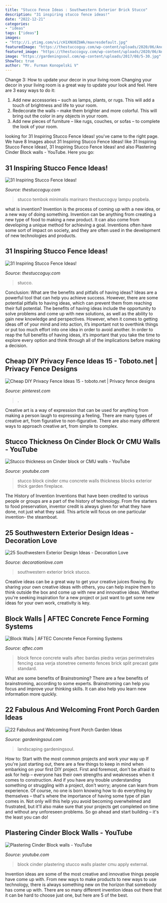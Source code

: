 ```yaml
---
title: "Stucco Fence Ideas : Southwestern Exterior Brick Stucco"
description: "31 inspiring stucco fence ideas!"
date: "2022-12-21"
categories:
- "ideas"
tags: ["ideas"]
images:
- "http://i.ytimg.com/vi/cH1XNU0ZbWk/maxresdefault.jpg"
featuredImage: "https://thestuccoguy.com/wp-content/uploads/2020/06/Another-Modern-And-Sleek-Design-Example.jpg"
featured_image: "https://thestuccoguy.com/wp-content/uploads/2020/06/Another-Modern-And-Sleek-Design-Example.jpg"
image: "https://gardeningsoul.com/wp-content/uploads/2017/08/5-30.jpg"
ShowToc: true
author: "Mr. Furman Konopelski V"
---
```



Change 3: How to update your decor in your living room
Changing your decor in your living room is a great way to update your look and feel. Here are 3 easy ways to do it: 
1. Add new accessories – such as lamps, plants, or rugs. This will add a touch of brightness and life to your room. 
2. Redecorate the walls – make them brighter and more colorful. This will bring out the color in any objects in your room. 
3. Add new pieces of furniture – like rugs, couches, or sofas – to complete the look of your room.

	

		
looking for 31 Inspiring Stucco Fence Ideas! you've came to the right page. We have 8 Images about 31 Inspiring Stucco Fence Ideas! like 31 Inspiring Stucco Fence Ideas!, 31 Inspiring Stucco Fence Ideas! and also Plastering Cinder Block walls - YouTube. Here you go:
		
    
## 31 Inspiring Stucco Fence Ideas!

<img loading=lazy src="https://thestuccoguy.com/wp-content/uploads/2020/06/Rock-And-Stucco-Idea.jpg" onerror="this.onerror=null;this.src='https://tse3.mm.bing.net/th?id=OIP.r7xT_9XtsCNupfVgo8iCVgHaHa&amp;pid=15.1';" alt="31 Inspiring Stucco Fence Ideas!">

_Source: thestuccoguy.com_

>stucco tembok minimalis marinaro thestuccoguy lampu popbela. 

	

what is invention?
Invention is the process of coming up with a new idea, or a new way of doing something. Invention can be anything from creating a new type of food to making a new product. It can also come from developing a unique method for achieving a goal. Inventions often have some sort of impact on society, and they are often used in the development of new technologies and products.

    
## 31 Inspiring Stucco Fence Ideas!

<img loading=lazy src="https://thestuccoguy.com/wp-content/uploads/2020/06/Another-Modern-And-Sleek-Design-Example.jpg" onerror="this.onerror=null;this.src='https://tse3.mm.bing.net/th?id=OIP.OEllF4UCd71obEN7WbxmKwHaFj&amp;pid=15.1';" alt="31 Inspiring Stucco Fence Ideas!">

_Source: thestuccoguy.com_

>stucco. 

	

Conclusion: What are the benefits and pitfalls of having ideas?
Ideas are a powerful tool that can help you achieve success. However, there are some potential pitfalls to having ideas, which can prevent them from reaching their full potential. The benefits of having ideas include the opportunity to solve problems and come up with new solutions, as well as the ability to gain new knowledge and perspectives. However, when it comes to getting ideas off of your mind and into action, it’s important not to overthink things or put too much effort into one idea in order to avoid another. In order to reap the full benefits of having ideas, it’s important that you take the time to explore every option and think through all of the implications before making a decision.

    
## Cheap DIY Privacy Fence Ideas 15 - Toboto.net | Privacy Fence Designs

<img loading=lazy src="https://i.pinimg.com/736x/7a/23/69/7a23692ff8ad0da6e345ebccb4be4faf.jpg" onerror="this.onerror=null;this.src='https://tse4.mm.bing.net/th?id=OIP.TbJ9gr-arda9iwnm04g1NQHaLH&amp;pid=15.1';" alt="Cheap DIY Privacy Fence Ideas 15 - toboto.net | Privacy fence designs">

_Source: pinterest.com_

>. 

	

Creative art is a way of expression that can be used for anything from making a person laugh to expressing a feeling. There are many types of creative art, from figurative to non-figurative. There are also many different ways to approach creative art, from simple to complex.

    
## Stucco Thickness On Cinder Block Or CMU Walls - YouTube

<img loading=lazy src="http://i.ytimg.com/vi/gxoXGFCBv2U/maxresdefault.jpg" onerror="this.onerror=null;this.src='https://tse4.mm.bing.net/th?id=OIP.A5PSUDlBoQKfKG9mAkcqCAHaEK&amp;pid=15.1';" alt="Stucco thickness on Cinder block or CMU walls - YouTube">

_Source: youtube.com_

>stucco block cinder cmu concrete walls thickness blocks exterior thick garden fireplace. 

	

The History of Invention
Inventions that have been credited to various people or groups are a part of the history of technology. From fire starters to food preservation, inventor credit is always given for what they have done, not just what they said. This article will focus on one particular invention- the steamboat.

    
## 25 Southwestern Exterior Design Ideas - Decoration Love

<img loading=lazy src="http://decorationlove.com/wp-content/uploads/2016/04/Brick-and-Stucco-Southwestern-Exterior-Design.jpg" onerror="this.onerror=null;this.src='https://tse3.mm.bing.net/th?id=OIP.3yiylKA8JQ1J3wkEKYHavAHaJ3&amp;pid=15.1';" alt="25 Southwestern Exterior Design Ideas - Decoration Love">

_Source: decorationlove.com_

>southwestern exterior brick stucco. 

	

Creative ideas can be a great way to get your creative juices flowing. By sharing your own creative ideas with others, you can help inspire them to think outside the box and come up with new and innovative ideas. Whether you're seeking inspiration for a new project or just want to get some new ideas for your own work, creativity is key.

    
## Block Walls | AFTEC Concrete Fence Forming Systems

<img loading=lazy src="http://aftec.com/wp-content/uploads/gallery27-300x225.jpg" onerror="this.onerror=null;this.src='https://tse1.mm.bing.net/th?id=OIP.F0CHHX2TzYBvlP8-6n4crQHaFj&amp;pid=15.1';" alt="Block Walls | AFTEC Concrete Fence Forming Systems">

_Source: aftec.com_

>block fence concrete walls aftec bardas piedra verjas perimetrales fencing casa verja stonetree cemento fences brick split precast gate standard. 

	

What are some benefits of Brainstroming?
There are a few benefits of brainstroming, according to some experts. Brainstroming can help you focus and improve your thinking skills. It can also help you learn new information more quickly.

    
## 22 Fabulous And Welcoming Front Porch Garden Ideas

<img loading=lazy src="https://gardeningsoul.com/wp-content/uploads/2017/08/5-30.jpg" onerror="this.onerror=null;this.src='https://tse3.mm.bing.net/th?id=OIP.ujNPPLeTdKZ07vD7WFrNEAHaKv&amp;pid=15.1';" alt="22 Fabulous and Welcoming Front Porch Garden Ideas">

_Source: gardeningsoul.com_

>landscaping gardeningsoul. 

	

How to: Start with the most common projects and work your way up
If you're just starting out, there are a few things to keep in mind when embarking on your first DIY project. First and foremost, don't be afraid to ask for help – everyone has their own strengths and weaknesses when it comes to construction. And if you have any trouble understanding something or struggling with a project, don't worry; anyone can learn from experience.
Of course, no one is born knowing how to do everything by themselves – that's where the importance of having some type of plan comes in. Not only will this help you avoid becoming overwhelmed and frustrated, but it'll also make sure that your projects get completed on time and without any unforeseen problems. So go ahead and start building – it's the least you can do!

    
## Plastering Cinder Block Walls - YouTube

<img loading=lazy src="http://i.ytimg.com/vi/cH1XNU0ZbWk/maxresdefault.jpg" onerror="this.onerror=null;this.src='https://tse1.mm.bing.net/th?id=OIP.AFxPd3krUbabh51lbH4T9wHaEK&amp;pid=15.1';" alt="Plastering Cinder Block walls - YouTube">

_Source: youtube.com_

>block cinder plastering stucco walls plaster cmu apply external. 

	

Invention ideas are some of the most creative and innovative things people have come up with. From new ways to make products to new ways to use technology, there is always something new on the horizon that somebody has come up with. There are so many different invention ideas out there that it can be hard to choose just one, but here are 5 of the best.

